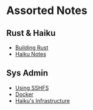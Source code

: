 Assorted Notes
==============

Rust & Haiku
------------

- [Building Rust](/building-rust)
- [Haiku Notes](/haiku-notes)

Sys Admin
---------

- [Using SSHFS](/using-sshfs)
- [Docker](/docker)
- [Haiku's Infrastructure](/infrastructure)
